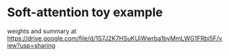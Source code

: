 # Soft-attention toy example

weights and summary at https://drive.google.com/file/d/1S7J2K7HSuKUiWwrba1byMmLWG1FRbi5F/view?usp=sharing
